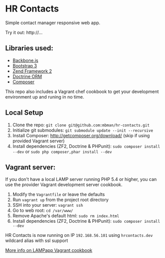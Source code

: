 # HR Contacts

Simple contact manager responsive web app.

Try it out: http://...

## Libraries used:

- [Backbone.js](http://backbonejs.org/)
- [Bootstrap 3](http://getbootstrap.com/)
- [Zend Framework 2](http://framework.zend.com/)
- [Doctrine ORM](http://www.doctrine-project.org/)
- [Composer](http://getcomposer.org/)

This repo also includes a Vagrant chef cookbook to get your development
environment up and runing in no time.

## Local Setup

  1. Clone the repo: `git clone git@github.com:mbman/hr-contacts.git`
  2. Initialize git submodules: `git submodule update --init --recursive`
  4. Install Composer: http://getcomposer.org/download/ (skip if using provided Vagrant server)
  5. Install dependencies (ZF2, Doctrine & PHPunit): `sudo composer install --dev` or `sudo php composer,phar install --dev`

## Vagrant server:

If you don't have a local LAMP server running PHP 5.4 or higher, 
you can use the provider Vagrant development server cookbook.

  1. Modify the `Vagrantfile` or leave the defaults
  2. Run `vagrant up` from the project root directory
  3. SSH into your server: `vagrant ssh`
  4. Go to web root: `cd /var/www/`
  5. Remove Apache's default html: `sudo rm index.html`
  6. Install dependencies (ZF2, Doctrine & PHPunit): `sudo composer install --dev`

HR Contacts is now running on IP `192.168.56.101` using `hrcontacts.dev` wildcard alias with ssl support

[More info on LAMPapp Vagrant cookbook](https://github.com/mbman/lampapp-vagrant)